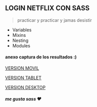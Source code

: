 ## LOGIN NETFLIX CON SASS

> practicar y practicar y jamas desistir 

- Variables
- Mixins
- Nesting
- Modules

#### anexo captura de los resultados :)
[VERSION MOVIL](https://1drv.ms/u/s!AhsIOAl2qaI3gZR-AZMc5jYKkq7w8Q?e=WpVUjD "VERSION MOVIL")

[VERSION TABLET](https://1drv.ms/u/s!AhsIOAl2qaI3gZR_8E0HnRE-hrcn1g?e=35VWKm "VERSION TABLET")

[VERSION DESKTOP](https://1drv.ms/u/s!AhsIOAl2qaI3gZUASbLWGrLnfOUlyQ?e=UlCKou "VERSION DESKTOP")

##### me gusta sass &hearts;